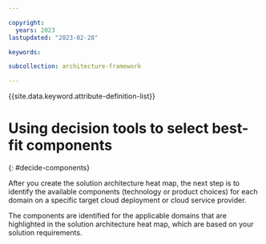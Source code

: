 ```yaml
---

copyright:
  years: 2023
lastupdated: "2023-02-28"

keywords:

subcollection: architecture-framework

---
```


{{site.data.keyword.attribute-definition-list}}


# Using decision tools to select best-fit components
{: #decide-components}

After you create the solution architecture heat map, the next step is to identify the available components (technology or product choices) for each domain on a specific target cloud deployment or cloud service provider.

The components are identified for the applicable domains that are highlighted in the solution architecture heat map, which are based on your solution requirements.
